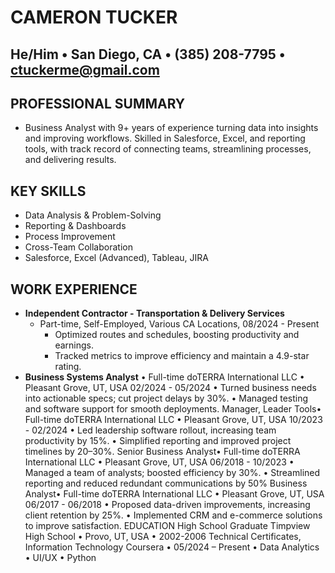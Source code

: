 # CAMERON TUCKER
## He/Him • San Diego, CA • (385) 208-7795 • ctuckerme@gmail.com 
## PROFESSIONAL SUMMARY
- Business Analyst with 9+ years of experience turning data into insights and improving workflows. Skilled in Salesforce, Excel, and 
reporting tools, with track record of connecting teams, streamlining processes, and delivering results. 
## KEY SKILLS
- Data Analysis & Problem-Solving
- Reporting & Dashboards
- Process Improvement
- Cross-Team Collaboration
- Salesforce, Excel (Advanced), Tableau, JIRA 
## WORK EXPERIENCE
- **Independent Contractor - Transportation & Delivery Services**
  - Part-time, Self-Employed, Various CA Locations, 08/2024 - Present
    - Optimized routes and schedules, boosting productivity and earnings.
    - Tracked metrics to improve efficiency and maintain a 4.9-star rating. 
- **Business Systems Analyst** • Full-time 
doTERRA International LLC • Pleasant Grove, UT, USA 
02/2024 - 05/2024 
• Turned business needs into actionable specs; cut project delays by 30%. 
• Managed testing and software support for smooth deployments. 
Manager, Leader Tools• Full-time 
doTERRA International LLC • Pleasant Grove, UT, USA 
10/2023 - 02/2024 
• Led leadership software rollout, increasing team productivity by 15%. 
• Simplified reporting and improved project timelines by 20–30%. 
Senior Business Analyst• Full-time 
doTERRA International LLC • Pleasant Grove, UT, USA 
06/2018 - 10/2023 
• Managed a team of analysts; boosted efficiency by 30%. 
• Streamlined reporting and reduced redundant communications by 50% 
Business Analyst• Full-time 
doTERRA International LLC • Pleasant Grove, UT, USA 
06/2017 - 06/2018 
• Proposed data-driven improvements, increasing client retention by 25%. 
• Implemented CRM and e-commerce solutions to improve satisfaction. 
EDUCATION
High School Graduate 
Timpview High School • Provo, UT, USA • 2002-2006 
Technical Certificates, Information Technology 
Coursera • 05/2024 – Present
• Data Analytics
• UI/UX
• Python
